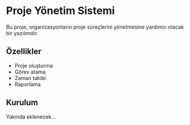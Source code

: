 # Proje Yönetim Sistemi

Bu proje, organizasyonların proje süreçlerini yönetmesine yardımcı olacak bir yazılımdır.

## Özellikler
- Proje oluşturma
- Görev atama
- Zaman takibi
- Raporlama

## Kurulum
Yakında eklenecek...
